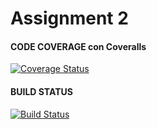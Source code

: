 # Assignment 2

#### CODE COVERAGE con Coveralls
[![Coverage Status](https://coveralls.io/repos/github/darckat038/provaAssignment2/badge.svg?branch=master&kill_cache=1)](https://coveralls.io/github/darckat038/provaAssignment2?branch=master)

#### BUILD STATUS
[![Build Status](https://github.com/darckat038/provaAssignment2/actions/workflows/buildA.yml/badge.svg?branch=master)](https://github.com/darckat038/provaAssignment2/actions/workflows/buildA.yml)

